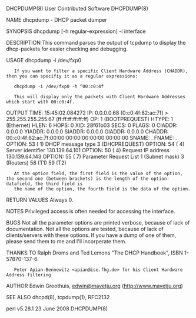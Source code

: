 DHCPDUMP(8)                                                           User Contributed Software                                                          DHCPDUMP(8)

NAME
       dhcpdump - DHCP packet dumper

SYNOPSIS
       dhcpdump [-h regular-expression] -i interface

DESCRIPTION
       This command parses the output of tcpdump to display the dhcp-packets for easier checking and debugging.

USAGE
       dhcpdump -i /dev/fxp0

       If you want to filter a specific Client Hardware Address (CHADDR), then you can specifiy it as a regular expressions:

       dhcpdump -i /dev/fxp0 -h ^00:c0:4f

       This will display only the packets with Client Hardware Addresses which start with 00:c0:4f.

OUTPUT
         TIME: 15:45:02.084272
           IP: 0.0.0.0.68 (0:c0:4f:82:ac:7f) > 255.255.255.255.67 (ff:ff:ff:ff:ff:ff)
           OP: 1 (BOOTPREQUEST)
        HTYPE: 1 (Ethernet)
         HLEN: 6
         HOPS: 0
          XID: 28f61b03
         SECS: 0
        FLAGS: 0
       CIADDR: 0.0.0.0
       YIADDR: 0.0.0.0
       SIADDR: 0.0.0.0
       GIADDR: 0.0.0.0
       CHADDR: 00:c0:4f:82:ac:7f:00:00:00:00:00:00:00:00:00:00
        SNAME: .
        FNAME: .
       OPTION:  53 (  1) DHCP message type         3 (DHCPREQUEST)
       OPTION:  54 (  4) Server identifier         130.139.64.101
       OPTION:  50 (  4) Request IP address        130.139.64.143
       OPTION:  55 (  7) Parameter Request List      1 (Subnet mask)
                                                     3 (Routers)
                                                    58 (T1)
                                                    59 (T2)

       At the option field, the first field is the value of the option, the second one (between brackets) is the length of the option-datafield, the third field is
       the name of the option, the fourth field is the data of the option.

RETURN VALUES
       Always 0.

NOTES
       Privileged access is often needed for accessing the interface.

BUGS
       Not all the parameter options are printed verbose, because of lack of documentation. Not all the options are tested, because of lack of clients/servers with
       these options. If you have a dump of one of them, please send them to me and I'll incorperate them.

THANKS TO
       Ralph Droms and Ted Lemons "The DHCP Handbook", ISBN 1-57870-137-6.

       Peter Apian-Bennewitz <apian@ise.fhg.de> for his Client Hardware Address filtering

AUTHOR
       Edwin Groothuis, edwin@mavetju.org (http://www.mavetju.org)

SEE ALSO
       dhcpd(8), tcpdump(1), RFC2132

perl v5.28.1                                                                23 June 2008                                                                 DHCPDUMP(8)
